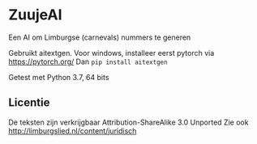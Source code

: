 # ZuujeAI
Een AI om Limburgse (carnevals) nummers te generen

Gebruikt aitextgen.
Voor windows, installeer eerst pytorch via https://pytorch.org/
Dan ```pip install aitextgen```

Getest met Python 3.7, 64 bits

## Licentie
De teksten zijn verkrijgbaar Attribution-ShareAlike 3.0 Unported
Zie ook http://limburgslied.nl/content/juridisch
